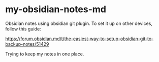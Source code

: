 # my-obsidian-notes-md

Obsidian notes using obsidian git plugin. To set it up on other devices, follow this guide:

https://forum.obsidian.md/t/the-easiest-way-to-setup-obsidian-git-to-backup-notes/51429

Trying to keep my notes in one place.
